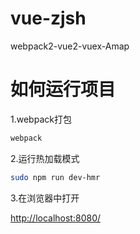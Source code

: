 # vue-zjsh
webpack2-vue2-vuex-Amap

# 如何运行项目

1.webpack打包

```bash
webpack

```
2.运行热加载模式

```bash
sudo npm run dev-hmr

```

3.在浏览器中打开

[http://localhost:8080/](http://localhost:8080/)
